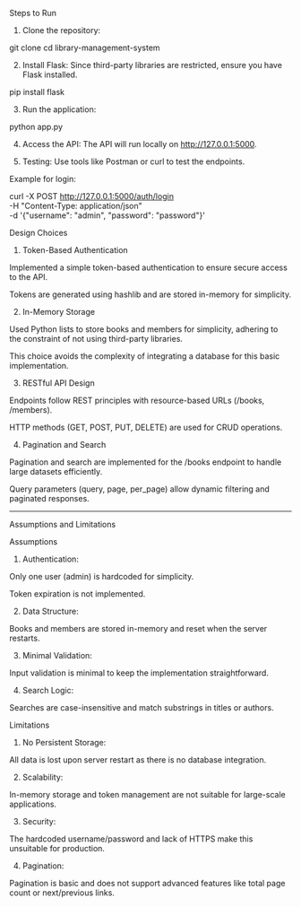 Steps to Run

1. Clone the repository:

git clone <repository-url>
cd library-management-system


2. Install Flask: Since third-party libraries are restricted, ensure you have Flask installed.

pip install flask


3. Run the application:

python app.py


4. Access the API: The API will run locally on http://127.0.0.1:5000.


5. Testing: Use tools like Postman or curl to test the endpoints.

Example for login:

curl -X POST http://127.0.0.1:5000/auth/login \
-H "Content-Type: application/json" \
-d '{"username": "admin", "password": "password"}'

Design Choices

1. Token-Based Authentication

Implemented a simple token-based authentication to ensure secure access to the API.

Tokens are generated using hashlib and are stored in-memory for simplicity.


2. In-Memory Storage

Used Python lists to store books and members for simplicity, adhering to the constraint of not using third-party libraries.

This choice avoids the complexity of integrating a database for this basic implementation.


3. RESTful API Design

Endpoints follow REST principles with resource-based URLs (/books, /members).

HTTP methods (GET, POST, PUT, DELETE) are used for CRUD operations.


4. Pagination and Search

Pagination and search are implemented for the /books endpoint to handle large datasets efficiently.

Query parameters (query, page, per_page) allow dynamic filtering and paginated responses.



---

Assumptions and Limitations

Assumptions

1. Authentication:

Only one user (admin) is hardcoded for simplicity.

Token expiration is not implemented.



2. Data Structure:

Books and members are stored in-memory and reset when the server restarts.



3. Minimal Validation:

Input validation is minimal to keep the implementation straightforward.



4. Search Logic:

Searches are case-insensitive and match substrings in titles or authors.




Limitations

1. No Persistent Storage:

All data is lost upon server restart as there is no database integration.



2. Scalability:

In-memory storage and token management are not suitable for large-scale applications.



3. Security:

The hardcoded username/password and lack of HTTPS make this unsuitable for production.



4. Pagination:

Pagination is basic and does not support advanced features like total page count or next/previous links.

